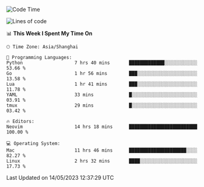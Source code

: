 <!--START_SECTION:waka-->
![Code Time](http://img.shields.io/badge/Code%20Time-1%2C365%20hrs%2018%20mins-blue)

![Lines of code](https://img.shields.io/badge/From%20Hello%20World%20I%27ve%20Written-260.3%20thousand%20lines%20of%20code-blue)

📊 **This Week I Spent My Time On** 

```text
🕑︎ Time Zone: Asia/Shanghai

💬 Programming Languages: 
Python                   7 hrs 40 mins       █████████████░░░░░░░░░░░░   53.66 % 
Go                       1 hr 56 mins        ███░░░░░░░░░░░░░░░░░░░░░░   13.58 % 
Lua                      1 hr 41 mins        ███░░░░░░░░░░░░░░░░░░░░░░   11.78 % 
YAML                     33 mins             █░░░░░░░░░░░░░░░░░░░░░░░░   03.91 % 
tmux                     29 mins             █░░░░░░░░░░░░░░░░░░░░░░░░   03.42 % 

🔥 Editors: 
Neovim                   14 hrs 18 mins      █████████████████████████   100.00 % 

💻 Operating System: 
Mac                      11 hrs 46 mins      █████████████████████░░░░   82.27 % 
Linux                    2 hrs 32 mins       ████░░░░░░░░░░░░░░░░░░░░░   17.73 % 
```


 Last Updated on 14/05/2023 12:37:29 UTC
<!--END_SECTION:waka-->
